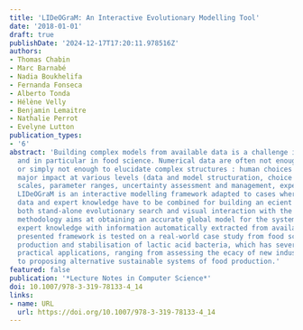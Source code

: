 ```yaml
---
title: 'LIDeOGraM: An Interactive Evolutionary Modelling Tool'
date: '2018-01-01'
draft: true
publishDate: '2024-12-17T17:20:11.978516Z'
authors:
- Thomas Chabin
- Marc Barnabé
- Nadia Boukhelifa
- Fernanda Fonseca
- Alberto Tonda
- Hélène Velly
- Benjamin Lemaitre
- Nathalie Perrot
- Evelyne Lutton
publication_types:
- '6'
abstract: 'Building complex models from available data is a challenge in many domains,
  and in particular in food science. Numerical data are often not enough structured,
  or simply not enough to elucidate complex structures : human choices have thus a
  major impact at various levels (data and model structuration, choice of representative
  scales, parameter ranges, uncertainty assessment and management, expert knowledge).
  LIDeOGraM is an interactive modelling framework adapted to cases where numerical
  data and expert knowledge have to be combined for building an ecient model. Exploiting
  both stand-alone evolutionary search and visual interaction with the user, the proposed
  methodology aims at obtaining an accurate global model for the system, balancing
  expert knowledge with information automatically extracted from available data. The
  presented framework is tested on a real-world case study from food science : the
  production and stabilisation of lactic acid bacteria, which has several important
  practical applications, ranging from assessing the ecacy of new industrial methods,
  to proposing alternative sustainable systems of food production.'
featured: false
publication: '*Lecture Notes in Computer Science*'
doi: 10.1007/978-3-319-78133-4_14
links:
- name: URL
  url: https://doi.org/10.1007/978-3-319-78133-4_14
---
```



